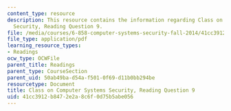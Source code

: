 ```yaml
---
content_type: resource
description: This resource contains the information regarding Class on Computer Systems
  Security, Reading Question 9.
file: /media/courses/6-858-computer-systems-security-fall-2014/41cc3912b8472e2a8c6f0d75b5abe056_MIT6_858F14_Reading9.pdf
file_type: application/pdf
learning_resource_types:
- Readings
ocw_type: OCWFile
parent_title: Readings
parent_type: CourseSection
parent_uid: 50ab49ba-d54a-f501-0f69-d11b0bb294be
resourcetype: Document
title: Class on Computer Systems Security, Reading Question 9
uid: 41cc3912-b847-2e2a-8c6f-0d75b5abe056
---
```

